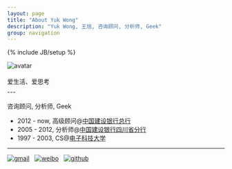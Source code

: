 ```yaml
---
layout: page
title: "About Yuk Wong"
description: "Yuk Wong, 王旭, 咨询顾问, 分析师, Geek"
group: navigation
---
```

{% include JB/setup %}

![avatar](/assets/image/profile/abel.jpg)

<div style="line-height: 30px;">
   爱生活、爱思考
</div>
---

咨询顾问, 分析师, Geek

* 2012 - now,   高级顾问@[中国建设银行总行](http://www.ccb.com)
* 2005 - 2012,  分析师@[中国建设银行四川省分行](http://www.ccb.com)
* 1997 - 2003,  CS@[电子科技大学](http://www.uestc.edu.cn)

---

[![gmail](/assets/image/third_party_logo/gmail.png)](mailto:sinoyster@gmail.com) &nbsp;
[![weibo](/assets/image/third_party_logo/weibo.png)](http://weibo.com/sinoyster) &nbsp;
[![github](/assets/image/third_party_logo/github.jpeg)](https://github.com/sinoyster) 


